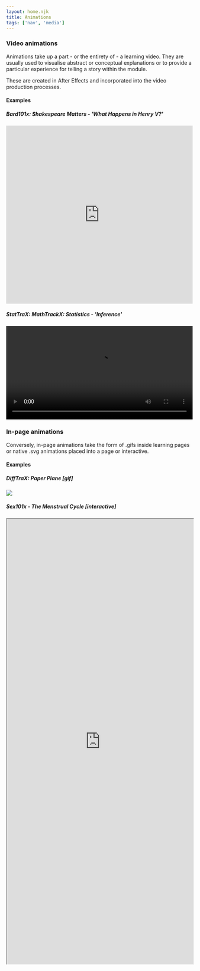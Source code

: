 ```yaml
---
layout: home.njk
title: Animations
tags: ['nav', 'media']
---
```


### Video animations

Animations take up a part - or the entirety of - a learning video. They are usually used to visualise abstract or conceptual explanations or to provide a particular experience for telling a story within the module.

These are created in After Effects and incorporated into the video production processes. 

#### Examples

##### Bard101x: Shakespeare Matters - 'What Happens in Henry V?'
<iframe width="100%" height="480" src="https://www.youtube.com/embed/D7Mi1XFFDh4" title="YouTube video player" frameborder="0" allow="accelerometer; autoplay; clipboard-write; encrypted-media; gyroscope; picture-in-picture" allowfullscreen></iframe>

##### StatTraX: MathTrackX: Statistics - 'Inference'
<video width="100%" src="../../../assets/video/STAV15_anim.mp4" controls></video>

### In-page animations

Conversely, in-page animations take the form of .gifs inside learning pages or native .svg animations placed into a page or interactive.
#### Examples

##### DiffTraX: Paper Plane [gif]

<img src="../../../assets/images/plane.gif">

##### Sex101x - The Menstrual Cycle [interactive]

<iframe title="Menstrual Cycle" src="https://lti-adx.adelaide.edu.au/sex101x/infographic/" style="width: 100%; height: 1200px;"></iframe>

